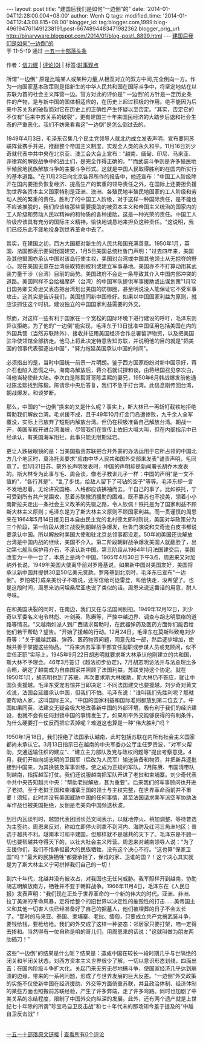 --- layout: post title: "建国后我们是如何“一边倒”的" date:
'2014-01-04T12:28:00.004+08:00' author: Wenh Q tags: modified\_time:
'2014-01-04T12:43:08.815+08:00' blogger\_id:
tag:blogger.com,1999:blog-4961947611491238191.post-6674894483471982362
blogger\_orig\_url:
http://binaryware.blogspot.com/2014/01/blog-post\_8899.html ---
[建国后我们是如何"一边倒"的](http://item.feedsky.com/~feedsky/my1510/~5935684/513387662/1488578/1/item.html)\
于 11-5-19 通过 [一五一十部落头条](http://www.my1510.cn/)\
\
作者：[信力建](http://www.my1510.cn/author.php?xinlijian) |
[评论(0)](http://www.my1510.cn/article.php?id=c97d3fa6c11bf885) |
标签:[时事观点](http://www.my1510.cn/1510tag.php?tag=%E6%97%B6%E4%BA%8B%E8%A7%82%E7%82%B9)\
\
所谓"一边倒"
原是比喻某人或某种力量,从相互对立的双方中间,完全倒向一方。作为一向国家基本政策则是指新生的中华人民共和国在国际斗争中，将坚定地站在以苏联为首的社会主义阵营一边。官方对此的评价是"'一边倒'的方针是一定历史条件的产物，是与新中国的国体相适应的，在历史上起过积极的作用。绝不能因为后来中苏关系的破裂而对它在历史上的正确性产生怀疑以至否定。"其实，否定它的不仅有"后来中苏关系的破裂"，更有建国三十年来国民经济的大踏步后退和社会生态的严重恶化。我们不妨来看看这"一边倒"是怎么倒过去的。\
\
1949年4月3日，毛泽东召集几个民主党领导人就北约成立发表声明，宣布要同苏联阵营携手并进，推翻整个帝国主义制度，实现全人类的永久和平。11月16日刘少奇就代表中共中央在北京亚、澳工会大会上宣布："越南、缅甸、印尼、马来亚、菲律宾的解放战争中的战士们，是完全作得正确的。""而武装斗争则是许多殖民地半殖民地民族解放斗争的主要斗争形式。这就是中国人民取得胜利的在国内所实行的基本道路。"在11月23日向北京各界所作的报告中，他还宣布："中国工人阶级除开在国内要担负恢复经济、提高生产的繁重的领导责任之外，在国际上还要担负援助世界各资本主义国家特别是亚洲、澳洲、各殖民地半殖民地国家的工人阶级和劳动人民的繁重的责任。胜利了的中国工人阶级，对于这样一种国际责任，是不能也不应该推脱的，我们应该给那些需要援助的被资本主义和帝国主义统治的国家内的工人阶级和劳动人民以精神的和物质的各种援助。这是一种光荣的责任。中国工人阶级应该具有充分的国际主义精神，愉快地诚恳地来担负这种责任。"这说明，我们已经乐此不疲地投身到世界革命中去了。\
\
其实，在建国之初，西方大国都对新生的人民共和国充满善意。1950年1月，英国、法国都表示要同我国建交，1月5日美国总统杜鲁门声明："过去四年来，美国及其他盟国亦承认中国对该岛行使主权，美国对台湾或中国其他领土从无掠夺的野心。现在美国无意在台湾获取特别权利或建立军事基地。美国亦不不打算动用其武装力量干涉（台湾）目前的局势。美国政府不会走一条导致其介入中国内部冲突的道路。美国同样不会给福摩萨（台湾）的中国军队提供军事援助或出谋划策"1月12日国务卿艾奇逊又表态把台湾划出美国的防御圈，甚至明说没人能保证它不受军事攻击。这其实是告诉我们，美国想同新中国修好。如果以中国国家利益为原则，就应该抓住这个时机，建设独立的中国国家利益需要的外交。\
\
然而，对这样一些有利于国家在一个宽松的国际环境下进行建设的呼吁，毛泽东则异议拒绝。为了他的"一边倒"能实现，毛泽东于13日批准中国征用包括美国在内的外国兵营（当然苏联除外）、接收并征用美国经济合作总署留沪物资，以及把美国驻华使领馆全部挤走。他马上将此决定特意告知苏联，并说明他的目的就是"把美国的领事代表驱逐出中国"，"努力拖延美国承认中国的时间"。\
\
必须指出的是，当时中国统一前景一片明朗。鉴于西方国家纷纷对新中国示好，蒋介石也陷入恐慌之中。海南岛解放后，蒋介石就试探和谈。由蒋经国召见李次白，叫他当秘使赴大陆。李次白是陈毅哥哥陈孟熙的妻兄，1950年6月韩战爆发前他通过陈孟熙找到陈毅。陈请示中央后答复，我们不急于打台湾。此信息刚传回台湾，朝战爆发，和谈梦断。\
\
那么，中国的"一边倒"换来的又是什么呢？事实上，斯大林已一再斩钉截铁地拒绝帮助我们解放台湾。毛求援不成，且于49年10月打金门岛遭惨败，九千余人全军覆没，实际上已放弃了短期内解放台湾。但仍在积极准备自己解放台湾。朝战一开，美国军舰开进台湾海峡，尽管我们在宣传上依旧大喊大叫，但在内部指示中已经承认，有美国海军阻拦，此事只能无限期延宕。\
\
更让人跌破眼镜的是：当美国指责苏联把合并外蒙的办法运用于它所占领的中国北方几个地区时，莫洛托夫要求"应由中华人民共和国外交部来发表"谴责声明，毛同意了。但1月21日苏、蒙外长声明发表时，中国的声明却是新闻署长胡乔木发表的。斯大林专为此事与毛、周会谈，像老子教训儿子一样：中国的声明"是一文不值的"、"各行其是"、"乱了步伐，给敌人留下了可钻的空子"等等。毛泽东却一言不发地忍着。无论讲究国格、人格都应该拂袖而去，干自己的事了。比如铁托，宁可受到所有共产党围攻，忍着苏联撤消援助的困难，既不靠苏也不投美，领着小小南斯拉夫走出一条社会主义改革的先驱之路，令人钦佩！铁托是为了国家利益不顾斯大林主义原则；毛泽东是为了斯大林主义原则不顾国家利益。而一贯谨慎的周恩来在1964年5月14日接见日本自由民主党的北村德太郎时则说，美国对华政策分为三个阶段，第一阶段从渡江战役到朝鲜战争爆发，杜鲁门演说和艾奇逊白皮书都说要承认中国。所以解放时美国大使和驻北京总领事都没走。50年初美国还说解放台湾是中国内战的继续，美国不介入。第二阶段朝鲜战争爆发美国人就翻脸了，出动第七舰队保护蒋介石，不承认新中国。第三阶段从1964年1月法国建交后，美国改变为一中一台了，本质上是两个中国。1965年4月30日下午3点，周恩来又对加纳外长说，1949年美国大使离华前对罗隆基说，如果新中国对美国友好，美国将承认新中国并提供30至50亿美元贷款。罗隆基到北京时，毛泽东已宣布"一边倒"。罗怕被打成亲美份子不敢说，还写信给司徒雷登，叫他快走，没希望了。也是这段时间，周恩来访问坦桑尼亚也说了类似的话。周恩来说这番话的用意，耐人寻味。\
\
在和美国决裂的同时，在南边，我们又在与法国闹别扭。1949年12月12日，刘少奇以军委名义电令林彪、叶剑英、陈赓等，严控中越边界、调查与胡志明联络的道路等情况。"又越南如派人到广西请求帮助时，在武器弹药及医药方面你们能否给他们若干帮助？望告。"开始了援越的行动。12月24日，毛泽东在莫斯科致电刘少奇等："关于援越武器、弹药、医药物资问题，同意先给一部，然后逐步增加，使越共善于掌握这些物品。""将来派去军事干部宜任副职或参谋人员或充顾问，似不宜任正职"实际上，1945年9月22日胡志明就要求斯大林承认他刚建立的共和国，斯大林不予理会。46年3月签订《越法初步协定》，7月胡志明访法并与法总理比多会晤，确定了越南成为自由国家并照顾了法国利益。苏联支持这个协定。就在1950年1月，胡志明也到了苏联，再次要求斯大林援助。斯大林仍不答应，就让中国负责援越。毛泽东受宠若惊并当即决定：不同法国建交也要援越。刘少奇对黄文欢说，法国会延缓承认中国，但我们不怕。毛泽东说："谁叫我们先胜利呢？那就要帮助人家，这叫国际主义。"中国的国家利益和国际准则都放到第二位去了。中国如果同英、法建交无疑会极大地改善新中国的外部环境，极有利于我们的经济建设，也就不会有任何封锁中国的事情发生了。如果和平外交能够获得的有利条件，为什么硬要打一仗反而把它丢掉呢？难道这也算是一种"伟大胜利"吗？\
\
1950年1月18日，我们拒绝了法国承认越南，此时包括苏联在内所有社会主义国家都尚未承认它。3月13日指示已在越南的中央军委办公厅主任罗贵波，"对军火帮助，交通运输住织的建立"、"建立主力部队及党与政权问题等"提出考察意见。4月，我们开始向胡志明的卫国军（后改为人民军）输送装备和物资，并把新兵逐批接到中国来，为其换装及军事训练，使之成为正规的军队。7月陈赓、韦国清带队到越南，指挥越军打仗。我们还说服越南把军队开进了老挝和柬埔寨。刘少奇代表中共中央告知越共中央："帮助老挝解放，甚为重要"。后来我们的军事顾问也开进了老挝。至于老挝王国和柬埔寨王国的领土与主权完整，在世界革命面前并不重要！须知，此时并没有美国威胁中国的任何事情，甚至法国请求美军派空军协助法军作战也被美国拒绝，反倒是老美向中国频送秋波。\
\
到日内瓦谈判时，越盟代表团团长范文同表示，以就地停火、稍加调整、等待普选为主签约。周恩来反对，称如立即停火则拿不到河内、海防及红河三角洲地区；普选于越共不利。越南本可和平建国，但那样就不是越共的天下了。毛泽东是不顾一切也要帮越共夺得天下的，以壮大社会主义阵营。周恩来对越南领导人说："为了支援你们，我们不惜承担最大的民族牺牲，没有这个决心不行。"这也算"保家卫国"吗？"最大的民族牺牲"都要承担了，保谁的家、卫谁的国？！这个决心其实就是为了斯大林主义宁可拼掉我们自己的一切！\
\
到六十年代，北越并没有被攻占，对我国也无任何威胁。我军照样开到越南，协助胡志明解放南方，牺牲并不亚于朝鲜战争。1966年11月4日，毛泽东在《人民日报》发表声明："我们现在正处于世界革命的一个新的伟大的时代。亚洲、非洲、拉丁美洲的革命风暴，定将给整个的旧世界以决定性的摧毁性的打击……美帝国主义和其他一切害人虫已经准备好了自己的掘墓人，他们被埋葬的日子不会太长了。"那时的马来亚、泰国、柬埔寨、老挝、缅甸，只要成立共产党搞武装斗争，要钱给钱，要枪给枪。我们的外交成了这样一种姿态：邻居家只要打架，咱一定得去掺和。当然得有一位自称是咱的哥儿们，用周恩来的话说："这就叫做为朋友两肋插刀！"\
\
这些"一边倒"的结果是什么呢？结果是：造成中国在较长一段时期几乎与世隔绝的闭关和半闭关状态。对西方资本主义世界很少了解，一切以意识形态划线，四面出击；在国内阶级斗争扩大化。关起门来无穷无尽地搞斗争，使国家经济几乎达到崩溃的边缘，带来的一系列问题，形成了与世界发展的巨大反差。"一边倒"外交政策的实施不仅使新中国在经济援助、外交等方面倚重苏联，并且政治体制、经济体制的某些方面也照搬前苏联经验，产生了许多弊端，走了许多弯路。同时也加剧了中美关系的冻结程度，限制了中国外交向纵深的发展。此外，还有两个遗产就是上世纪七十年除的所谓"珍宝岛自卫反击战"和七十年代末的那场知今羞于提及的"中越自卫反击战"！\
\
\
[一五一十部落原文链接](http://www.my1510.cn/article.php?id=c97d3fa6c11bf885)
|
[查看所有0个评论](http://www.my1510.cn/article.php?id=c97d3fa6c11bf885)

